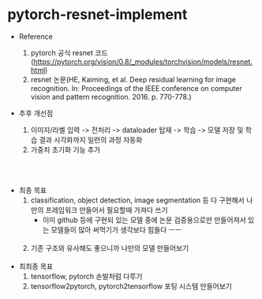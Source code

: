 # pytorch-resnet-implement

- Reference
    1. pytorch 공식 resnet 코드(https://pytorch.org/vision/0.8/_modules/torchvision/models/resnet.html)
    2. resnet 논문(HE, Kaiming, et al. Deep residual learning for image recognition. In: Proceedings of the IEEE conference on computer vision and pattern recognition. 2016. p. 770-778.)

- 추후 개선점
    1. 이미지/라벨 입력 -> 전처리 -> dataloader 탑재 -> 학습 -> 모델 저장 및 학습 결과 시각화까지 일련의 과정 자동화
    2. 가중치 초기화 기능 추가

<br><br>
- 최종 목표
    1. classification, object detection, image segmentation 등 다 구현해서 나만의 프레임워크 만들어서 필요할때 가져다 쓰기
       - 이미 github 등에 구현되 있는 모델 중에 논문 검증용으로만 만들어져서 있는 모델들이 많아 써먹기가 생각보다 힘들다 ㅡㅡ
    <br><br>
    2. 기존 구조와 유사해도 좋으니까 나만의 모델 만들어보기
<br><br>
- 최최종 목표
    1. tensorflow, pytorch 손발처럼 다루기
    2. tensorflow2pytorch, pytorch2tensorflow 포팅 시스템 만들어보기
